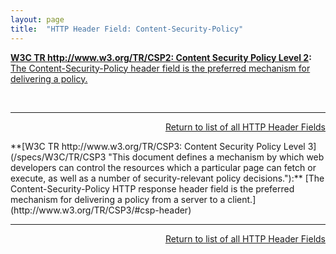 ```yaml
---
layout: page
title:  "HTTP Header Field: Content-Security-Policy"
---
```


**[W3C TR http://www.w3.org/TR/CSP2: Content Security Policy Level 2](/specs/W3C/TR/CSP2 "This document defines a policy language used to declare a set of content restrictions for a web resource, and a mechanism for transmitting the policy from a server to a client where the policy is enforced."):** [The Content-Security-Policy header field is the preferred mechanism for delivering a policy.](http://www.w3.org/TR/CSP2/#content-security-policy-header-field)

<br/>
<hr/>

<p style="text-align: right"><a href="../http-headers">Return to list of all HTTP Header Fields</a></p>**[W3C TR http://www.w3.org/TR/CSP3: Content Security Policy Level 3](/specs/W3C/TR/CSP3 "This document defines a mechanism by which web developers can control the resources which a particular page can fetch or execute, as well as a number of security-relevant policy decisions."):** [The Content-Security-Policy HTTP response header field is the preferred mechanism for delivering a policy from a server to a client.](http://www.w3.org/TR/CSP3/#csp-header)

<br/>
<hr/>

<p style="text-align: right"><a href="../http-headers">Return to list of all HTTP Header Fields</a></p>